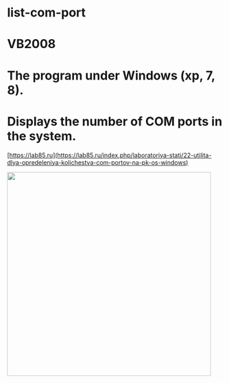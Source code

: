 # list-com-port
# VB2008
# The program under Windows (xp, 7, 8).
# Displays the number of COM ports in the system.

[https://lab85.ru](https://lab85.ru/index.php/laboratoriya-stati/22-utilita-dlya-opredeleniya-kolichestva-com-portov-na-pk-os-windows)

<img src="./image/list-com-port.jpg" width="475">
